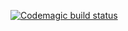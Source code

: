[![Codemagic build status](https://api.codemagic.io/apps/64f1a023bfab37792707505b/64f1a023bfab37792707505a/status_badge.svg)](https://codemagic.io/apps/64f1a023bfab37792707505b/64f1a023bfab37792707505a/latest_build)
